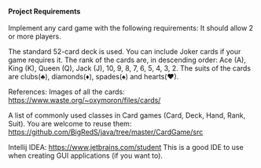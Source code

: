 <b>Project Requirements</b> <br><br>
Implement any card game with the following requirements:
It should allow 2 or more players.

The standard 52-card deck is used. You can include Joker cards if your game requires it.
The rank of the cards are, in descending order: Ace (A), King (K), Queen (Q), Jack (J), 10, 9, 8, 7, 6, 5, 4, 3, 2.
The suits of the cards are clubs(♣), diamonds(♦), spades(♠) and hearts(♥).


References:
Images of all the cards: https://www.waste.org/~oxymoron/files/cards/

A list of commonly used classes in Card games (Card, Deck, Hand, Rank, Suit). You are welcome to reuse them: https://github.com/BigRedS/java/tree/master/CardGame/src

Intellij IDEA: https://www.jetbrains.com/student 
	This is a good IDE to use when creating GUI applications (if you want to).
